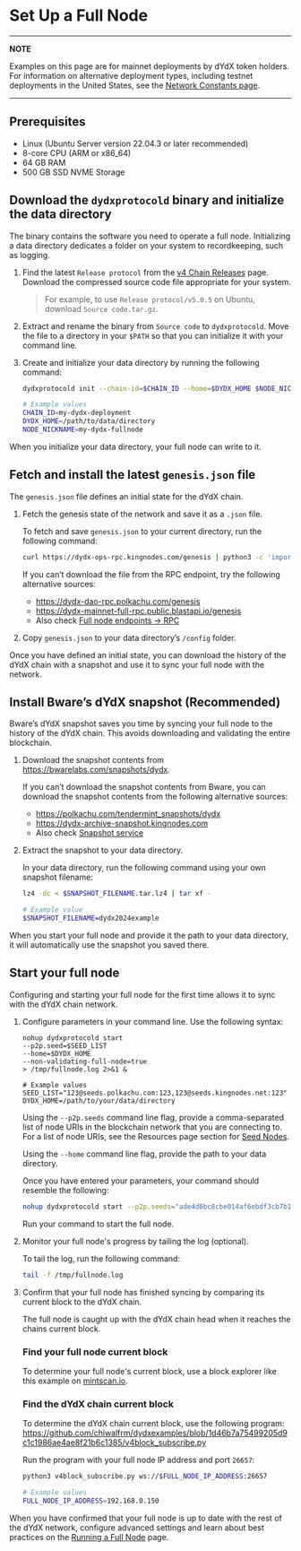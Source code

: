 # Set Up a Full Node

---
**NOTE**

Examples on this page are for mainnet deployments by dYdX token holders. For information on alternative deployment types, including testnet deployments in the United States, see the [Network Constants page](../infrastructure_providers-network/network_constants.mdx).

---

## Prerequisites
- Linux (Ubuntu Server version 22.04.3 or later recommended)
- 8-core CPU (ARM or x86_64)
- 64 GB RAM
- 500 GB SSD NVME Storage

## Download the `dydxprotocold` binary and initialize the data directory
The binary contains the software you need to operate a full node. Initializing a data directory dedicates a folder on your system to recordkeeping, such as logging.

1. Find the latest `Release protocol` from the [v4 Chain Releases](https://github.com/dydxprotocol/v4-chain/releases/) page. Download the compressed source code file appropriate for your system.
   
   > For example, to use `Release protocol/v5.0.5` on Ubuntu, download `Source code.tar.gz`.

2. Extract and rename the binary from `Source code` to `dydxprotocold`.  Move the file to a directory in your `$PATH` so that you can initialize it with your command line.

3. Create and initialize your data directory by running the following command:
   ```bash
   dydxprotocold init --chain-id=$CHAIN_ID --home=$DYDX_HOME $NODE_NICKNAME
   
   # Example values
   CHAIN_ID=my-dydx-deployment
   DYDX_HOME=/path/to/data/directory
   NODE_NICKNAME=my-dydx-fullnode
   ```

When you initialize your data directory, your full node can write to it.

## Fetch and install the latest `genesis.json` file
The `genesis.json` file defines an initial state for the dYdX chain.

1. Fetch the genesis state of the network and save it as a `.json` file. 
   
   To fetch and save `genesis.json` to your current directory, run the following command:
   ```bash
   curl https://dydx-ops-rpc.kingnodes.com/genesis | python3 -c 'import json,sys;print(json.dumps(json.load(sys.stdin)["result"]["genesis"], indent=2))' > genesis.json
   ```

   If you can’t download the file from the RPC endpoint, try the following alternative sources:
   - https://dydx-dao-rpc.polkachu.com/genesis
   - https://dydx-mainnet-full-rpc.public.blastapi.io/genesis
   - Also check [Full node endpoints → RPC](../infrastructure_providers-network/resources.mdx#full-node-endpoints)

2. Copy `genesis.json` to your data directory’s `/config` folder.

Once you have defined an initial state, you can download the history of the dYdX chain with a snapshot and use it to sync your full node with the network.

## Install Bware’s dYdX snapshot (Recommended)
Bware’s dYdX snapshot saves you time by syncing your full node to the history of the dYdX chain. This avoids downloading and validating the entire blockchain.

1. Download the snapshot contents from https://bwarelabs.com/snapshots/dydx. 

   If you can’t download the snapshot contents from Bware, you can download the snapshot contents from the following alternative sources:
   - https://polkachu.com/tendermint_snapshots/dydx
   - https://dydx-archive-snapshot.kingnodes.com
   - Also check [Snapshot service](/infrastructure_providers-network/resources#snapshot-service)

2. Extract the snapshot to your data directory.

   In your data directory, run the following command using your own snapshot filename:
   ```bash
   lz4 -dc < $SNAPSHOT_FILENAME.tar.lz4 | tar xf -

   # Example value
   $SNAPSHOT_FILENAME=dydx2024example
   ```

When you start your full node and provide it the path to your data directory, it will automatically use the snapshot you saved there.

## Start your full node
Configuring and starting your full node for the first time allows it to sync with the dYdX chain network.

1. Configure parameters in your command line. Use the following syntax:
   ```
   nohup dydxprotocold start
   --p2p.seed=$SEED_LIST
   --home=$DYDX_HOME
   --non-validating-full-node=true
   > /tmp/fullnode.log 2>&1 &
   
   # Example values
   SEED_LIST="123@seeds.polkachu.com:123,123@seeds.kingnodes.net:123"
   DYDX_HOME=/path/to/your/data/directory
   ```

   Using the `--p2p.seeds` command line flag, provide a comma-separated list of node URIs in the blockchain network that you are connecting to. For a list of node URIs, see the Resources page section for [Seed Nodes](../infrastructure_providers-network/resources.mdx#seed-nodes).
   
   Using the `--home` command line flag, provide the path to your data directory.

   Once you have entered your parameters, your command should resemble the following:
   ```bash
   nohup dydxprotocold start --p2p.seeds="ade4d8bc8cbe014af6ebdf3cb7b1e9ad36f412c0@seeds.polkachu.com:23856,65b740ee326c9260c30af1f044e9cda63c73f7c1@seeds.kingnodes.net:23856,f04a77b92d0d86725cdb2d6b7a7eb0eda8c27089@dydx-mainnet-seed.bwarelabs.com:36656,20e1000e88125698264454a884812746c2eb4807@seeds.lavenderfive.com:23856,c2c2fcb5e6e4755e06b83b499aff93e97282f8e8@tenderseed.ccvalidators.com:26401,4f20c3e303c9515051b6276aeb89c0b88ee79f8f@seed.dydx.cros-nest.com:26656,a9cae4047d5c34772442322b10ef5600d8e54900@dydx-mainnet-seednode.allthatnode.com:26656,802607c6db8148b0c68c8a9ec1a86fd3ba606af6@64.227.38.88:26656,4c30c8a95e26b07b249813b677caab28bf0c54eb@rpc.dydx.nodestake.top:666,ebc272824924ea1a27ea3183dd0b9ba713494f83@dydx-mainnet-seed.autostake.com:27366" --home=$DYDX_HOME --non-validating-full-node=true > /tmp/fullnode.log 2>&1 &
   ```
   
   Run your command to start the full node.

2. Monitor your full node's progress by tailing the log (optional).
   
   To tail the log, run the following command: 
   ```bash
   tail -f /tmp/fullnode.log
   ```
3. Confirm that your full node has finished syncing by comparing its current block to the dYdX chain.
   
   The full node is caught up with the dYdX chain head when it reaches the chains current block.

   ### Find your full node current block
   To determine your full node's current block, use a block explorer like this example on [mintscan.io](https://www.mintscan.io/dydx).

   ### Find the dYdX chain current block
   To determine the dYdX chain current block, use the following program: https://github.com/chiwalfrm/dydxexamples/blob/1d46b7a75499205d9c1c1986ae4ae8f21b6c1385/v4block_subscribe.py

   Run the program with your full node IP address and port `26657`:
   ```bash
   python3 v4block_subscribe.py ws://$FULL_NODE_IP_ADDRESS:26657

   # Example values
   FULL_NODE_IP_ADDRESS=192.168.0.150
   ```

When you have confirmed that your full node is up to date with the rest of the dYdX 
network, configure advanced settings and learn about best practices on the [Running a Full Node](../infrastructure_providers-validators/running_full_node) page.